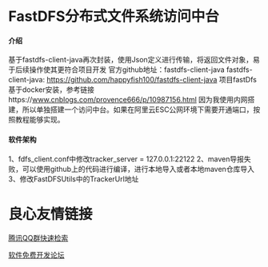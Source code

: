# FastDFS分布式文件系统访问中台

#### 介绍
基于fastdfs-client-java再次封装，使用Json定义进行传输，将返回文件对象，易于后续操作使其更符合项目开发
官方github地址：fastdfs-client-java fastdfs-client-java: https://github.com/happyfish100/fastdfs-client-java
项目fastDfs基于docker安装，参考链接https://www.cnblogs.com/provence666/p/10987156.html
因为我使用内网搭建，所以单独搭建一个访问中台。如果在阿里云ESC公网环境下需要开通端口，按照教程能够实现。

#### 软件架构
1、fdfs_client.conf中修改tracker_server = 127.0.0.1:22122
2、maven导报失败，可以使用github上的代码进行编译，进行本地导入或者本地maven仓库导入
3、修改FastDFSUtils中的TrackerUrl地址


 # 良心友情链接

[腾讯QQ群快速检索](http://u.720life.cn/s/8cf73f7c)

[软件免费开发论坛](http://u.720life.cn/s/bbb01dc0)